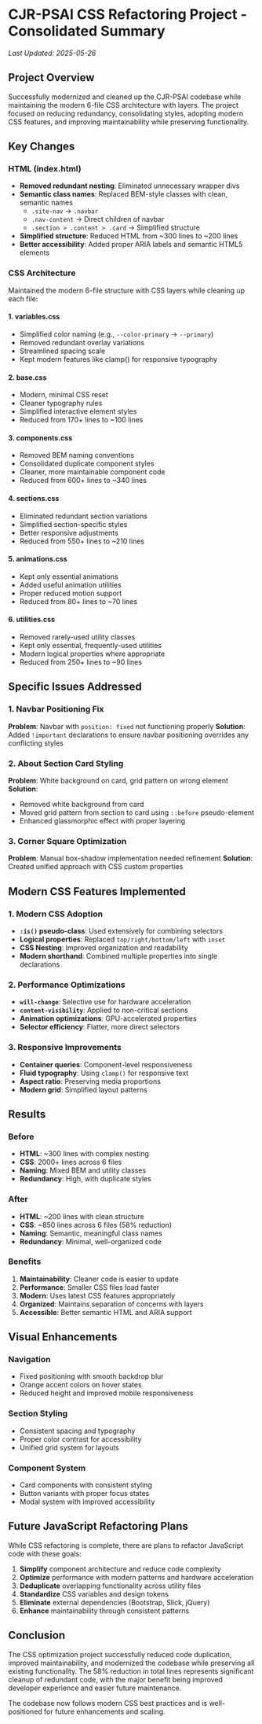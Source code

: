 # CJR-PSAI CSS Refactoring Project - Consolidated Summary
_Last Updated: 2025-05-26_

## Project Overview

Successfully modernized and cleaned up the CJR-PSAI codebase while maintaining the modern 6-file CSS architecture with layers. The project focused on reducing redundancy, consolidating styles, adopting modern CSS features, and improving maintainability while preserving functionality.

## Key Changes

### HTML (index.html)
- **Removed redundant nesting**: Eliminated unnecessary wrapper divs
- **Semantic class names**: Replaced BEM-style classes with clean, semantic names
  - `.site-nav` → `.navbar`
  - `.nav-content` → Direct children of navbar
  - `.section > .content > .card` → Simplified structure
- **Simplified structure**: Reduced HTML from ~300 lines to ~200 lines
- **Better accessibility**: Added proper ARIA labels and semantic HTML5 elements

### CSS Architecture
Maintained the modern 6-file structure with CSS layers while cleaning up each file:

#### 1. variables.css
- Simplified color naming (e.g., `--color-primary` → `--primary`)
- Removed redundant overlay variations
- Streamlined spacing scale
- Kept modern features like clamp() for responsive typography

#### 2. base.css
- Modern, minimal CSS reset
- Cleaner typography rules
- Simplified interactive element styles
- Reduced from 170+ lines to ~100 lines

#### 3. components.css
- Removed BEM naming conventions
- Consolidated duplicate component styles
- Cleaner, more maintainable component code
- Reduced from 600+ lines to ~340 lines

#### 4. sections.css
- Eliminated redundant section variations
- Simplified section-specific styles
- Better responsive adjustments
- Reduced from 550+ lines to ~210 lines

#### 5. animations.css
- Kept only essential animations
- Added useful animation utilities
- Proper reduced motion support
- Reduced from 80+ lines to ~70 lines

#### 6. utilities.css
- Removed rarely-used utility classes
- Kept only essential, frequently-used utilities
- Modern logical properties where appropriate
- Reduced from 250+ lines to ~90 lines

## Specific Issues Addressed

### 1. Navbar Positioning Fix
**Problem**: Navbar with `position: fixed` not functioning properly
**Solution**: Added `!important` declarations to ensure navbar positioning overrides any conflicting styles

### 2. About Section Card Styling
**Problem**: White background on card, grid pattern on wrong element
**Solution**: 
- Removed white background from card
- Moved grid pattern from section to card using `::before` pseudo-element
- Enhanced glassmorphic effect with proper layering

### 3. Corner Square Optimization
**Problem**: Manual box-shadow implementation needed refinement
**Solution**: Created unified approach with CSS custom properties

## Modern CSS Features Implemented

### 1. Modern CSS Adoption
- **`:is()` pseudo-class**: Used extensively for combining selectors
- **Logical properties**: Replaced `top/right/bottom/left` with `inset`
- **CSS Nesting**: Improved organization and readability
- **Modern shorthand**: Combined multiple properties into single declarations

### 2. Performance Optimizations
- **`will-change`**: Selective use for hardware acceleration
- **`content-visibility`**: Applied to non-critical sections
- **Animation optimizations**: GPU-accelerated properties
- **Selector efficiency**: Flatter, more direct selectors

### 3. Responsive Improvements
- **Container queries**: Component-level responsiveness
- **Fluid typography**: Using `clamp()` for responsive text
- **Aspect ratio**: Preserving media proportions
- **Modern grid**: Simplified layout patterns

## Results

### Before
- **HTML**: ~300 lines with complex nesting
- **CSS**: 2000+ lines across 6 files
- **Naming**: Mixed BEM and utility classes
- **Redundancy**: High, with duplicate styles

### After
- **HTML**: ~200 lines with clean structure
- **CSS**: ~850 lines across 6 files (58% reduction)
- **Naming**: Semantic, meaningful class names
- **Redundancy**: Minimal, well-organized code

### Benefits
1. **Maintainability**: Cleaner code is easier to update
2. **Performance**: Smaller CSS files load faster
3. **Modern**: Uses latest CSS features appropriately
4. **Organized**: Maintains separation of concerns with layers
5. **Accessible**: Better semantic HTML and ARIA support

## Visual Enhancements

### Navigation
- Fixed positioning with smooth backdrop blur
- Orange accent colors on hover states
- Reduced height and improved mobile responsiveness

### Section Styling
- Consistent spacing and typography
- Proper color contrast for accessibility
- Unified grid system for layouts

### Component System
- Card components with consistent styling
- Button variants with proper focus states
- Modal system with improved accessibility

## Future JavaScript Refactoring Plans

While CSS refactoring is complete, there are plans to refactor JavaScript code with these goals:

1. **Simplify** component architecture and reduce code complexity
2. **Optimize** performance with modern patterns and hardware acceleration
3. **Deduplicate** overlapping functionality across utility files
4. **Standardize** CSS variables and design tokens
5. **Eliminate** external dependencies (Bootstrap, Slick, jQuery)
6. **Enhance** maintainability through consistent patterns

## Conclusion

The CSS optimization project successfully reduced code duplication, improved maintainability, and modernized the codebase while preserving all existing functionality. The 58% reduction in total lines represents significant cleanup of redundant code, with the major benefit being improved developer experience and easier future maintenance.

The codebase now follows modern CSS best practices and is well-positioned for future enhancements and scaling.